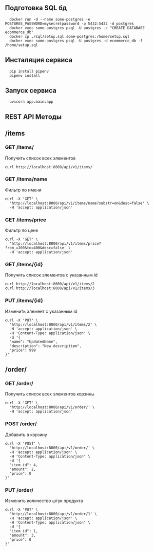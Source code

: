 ## Подготовка SQL бд
```
  docker run -d --name some-postgres -e POSTGRES_PASSWORD=mysecretpassword -p 5432:5432 -d postgres
  docker exec some-postgres psql -U postgres -c "CREATE DATABASE ecommerce_db"
  docker cp ./sql/setup.sql some-postgres:/home/setup.sql
  docker exec some-postgres psql -U postgres -d ecommerce_db -f /home/setup.sql
```

## Инсталяция сервиса 
```
  pip install pipenv
  pipenv install
```

## Запуск сервиса 
```
  uvicorn app.main:app
```


## REST API Методы

## /items

### GET /items/   

Получить список всех элементов
```
curl http://localhost:8000/api/v1/items/
```

### GET /items/name

Фильтр по имени
```   
curl -X 'GET' \
  'http://localhost:8000/api/v1/items/name?substr=on&desc=false' \
  -H 'accept: application/json'
```

### GET /items/price

Фильтр по цене   
```
curl -X 'GET' \
  'http://localhost:8000/api/v1/items/price?from_=200&to=400&desc=false' \
  -H 'accept: application/json'
```
  
### GET /items/{id}  

Получить список элементов с указанным id
```
curl http://localhost:8000/api/v1/items/2
curl http://localhost:8000/api/v1/items/3
```


### PUT /items/{id}  

Изменить элемент с указанным id
```
curl -X 'PUT' \
  'http://localhost:8000/api/v1/items/2' \
  -H 'accept: application/json' \
  -H 'Content-Type: application/json' \
  -d '{
  "name": "UpdatedName",
  "description": "New description",
  "price": 999
}'
```

## /order/

### GET /order/

Получить список всех элементов корзины
```
curl -X 'GET' \
  'http://localhost:8000/api/v1/order/' \
  -H 'accept: application/json'
```

### POST /order/

Добавить в корзину
```
curl -X 'POST' \
  'http://localhost:8000/api/v1/order/' \
  -H 'accept: application/json' \
  -H 'Content-Type: application/json' \
  -d '{
  "item_id": 4,
  "amount": 2,
  "price": 0
}'
```


### PUT /order/
Изменить количество штук продукта
```
curl -X 'PUT' \
  'http://localhost:8000/api/v1/order/1' \
  -H 'accept: application/json' \
  -H 'Content-Type: application/json' \
  -d '{
  "item_id": 1,
  "amount": 3,
  "price": 0
}'
```